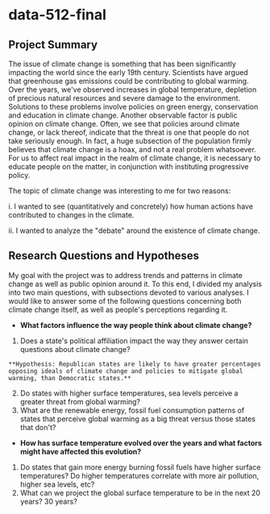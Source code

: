 # data-512-final

## Project Summary

The issue of climate change is something that has been significantly impacting the world since the early 19th century. Scientists have argued that greenhouse gas emissions could be contributing to global warming. Over the years, we've observed increases in global temperature, depletion of precious natural resources and severe damage to the environment. Solutions to these problems involve policies on green energy, conservation and education in climate change. Another observable factor is public opinion on climate change. Often, we see that policies around climate change, or lack thereof, indicate that the threat is one that people do not take seriously enough. In fact, a huge subsection of the population firmly believes that climate change is a hoax, and not a real problem whatsoever. For us to affect real impact in the realm of climate change, it is necessary to educate people on the matter, in conjunction with instituting progressive policy.

The topic of climate change was interesting to me for two reasons: 

i. I wanted to see (quantitatively and concretely) how human actions have contributed to changes in the climate.

ii. I wanted to analyze the "debate" around the existence of climate change.

## Research Questions and Hypotheses

My goal with the project was to address trends and patterns in climate change as well as public opinion around it. To this end, I divided my analysis into two main questions, with subsections devoted to various analyses. I would like to answer some of the following questions concerning both climate change itself, as well as people's perceptions regarding it.


*   **What factors influence the way people think about climate change?**


1.   Does a state's political affiliation impact the way they answer certain questions about climate change?

    **Hypothesis: Republican states are likely to have greater percentages opposing ideals of climate change and policies to mitigate global warming, than Democratic states.** 
2.   Do states with higher surface temperatures, sea levels perceive a greater threat from global warming?
3.   What are the renewable energy, fossil fuel consumption patterns of states that perceive global warming as a big threat versus those states that don't?

*   **How has surface temperature evolved over the years and what factors might have affected this evolution?**

1.   Do states that gain more energy burning fossil fuels have higher surface temperatures? Do higher temperatures correlate with more air pollution, higher sea levels, etc?
2.   What can we project the global surface temperature to be in the next 20 years? 30 years?

